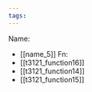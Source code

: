 ```yaml
---
tags:
---
```

Name:
- [[name_5]]
Fn:
- [[t3121_function16]]
- [[t3121_function14]]
- [[t3121_function15]]
